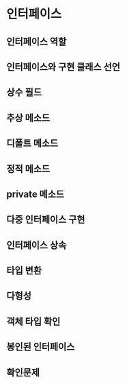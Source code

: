 # 인터페이스

## 인터페이스 역할
## 인터페이스와 구현 클래스 선언
## 상수 필드
## 추상 메소드
## 디폴트 메소드
## 정적 메소드
## private 메소드
## 다중 인터페이스 구현
## 인터페이스 상속
## 타입 변환
## 다형성
## 객체 타입 확인
## 봉인된 인터페이스
## 확인문제